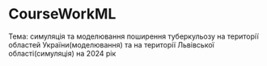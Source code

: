 # CourseWorkML

Тема: симуляція та моделювання поширення туберкульозу на території областей України(моделювання) та на території Львівської області(симуляція) на 2024 рік
